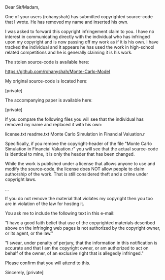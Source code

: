 Dear Sir/Madam,

One of your users (rohanyshah) has submitted copyrighted source-code that I wrote. He has removed my name and inserted his own.

I was asked to forward this copyright infringement claim to you. I have no interest in communicating directly with the individual who has infringed upon my copyright and is now passing off my work as if it is his own. I have tracked the individual and it appears he has used the work in high-school related competitions and he is generally claiming it is his work.

The stolen source-code is available here:

https://github.com/rohanyshah/Monte-Carlo-Model

My original source-code is located here:

[private]

The accompanying paper is available here:

[private]

If you compare the following files you will see that the individual has
removed my name and replaced it with his own:

license.txt
readme.txt
Monte Carlo Simulation in Financial Valuation.r

Specifically, if you remove the copyright-header of the file "Monte Carlo
Simulation in Financial Valuation.r" you will see that the actual
source-code is identical to mine, it is only the header that has been
changed.

While the work is published under a license that allows anyone to use and
modify the source-code, the license does NOT allow people to claim
authorship of the work. That is still considered theft and a crime under
copyright laws.

...

If you do not remove the material that violates my copyright then you too
are in violation of the law for hosting it.

You ask me to include the following text in this e-mail:

"I have a good faith belief that use of the copyrighted materials described
above on the infringing web pages is not authorized by the copyright owner,
or its agent, or the law."

"I swear, under penalty of perjury, that the information in this
notification is accurate and that I am the copyright owner, or am
authorized to act on behalf of the owner, of an exclusive right that is
allegedly infringed."

Please confirm that you will attend to this.

Sincerely, [private]